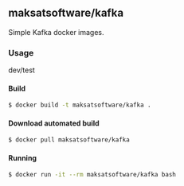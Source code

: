 ## maksatsoftware/kafka

Simple Kafka docker images.

### Usage

dev/test

#### Build

```bash
$ docker build -t maksatsoftware/kafka .
```

#### Download automated build

```bash
$ docker pull maksatsoftware/kafka
```

#### Running

```bash
$ docker run -it --rm maksatsoftware/kafka bash
```
